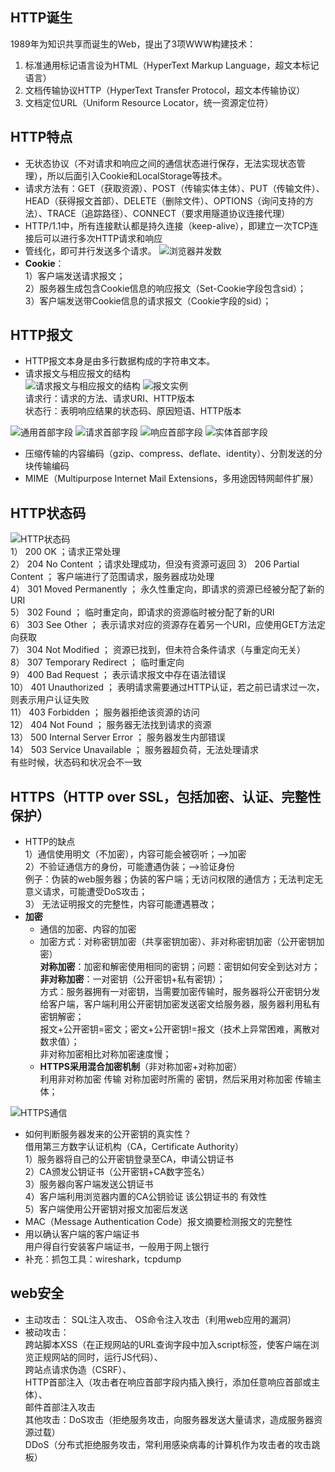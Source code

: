 
## HTTP诞生
1989年为知识共享而诞生的Web，提出了3项WWW构建技术：  
1. 标准通用标记语言设为HTML（HyperText Markup Language，超文本标记语言）   
2. 文档传输协议HTTP（HyperText  Transfer Protocol，超文本传输协议）  
3. 文档定位URL（Uniform Resource Locator，统一资源定位符）  

## HTTP特点
- 无状态协议（不对请求和响应之间的通信状态进行保存，无法实现状态管理），所以后面引入Cookie和LocalStorage等技术。
- 请求方法有：GET（获取资源）、POST（传输实体主体）、PUT（传输文件）、HEAD（获得报文首部）、DELETE（删除文件）、OPTIONS（询问支持的方法）、TRACE（追踪路径）、CONNECT（要求用隧道协议连接代理）
- HTTP/1.1中，所有连接默认都是持久连接（keep-alive），即建立一次TCP连接后可以进行多次HTTP请求和响应
- 管线化，即可并行发送多个请求。
![浏览器并发数](http://upload-images.jianshu.io/upload_images/7008018-35756a46f8126f82.png?imageMogr2/auto-orient/strip%7CimageView2/2/w/1240)
- **Cookie**：  
1）客户端发送请求报文；  
2）服务器生成包含Cookie信息的响应报文（Set-Cookie字段包含sid）；  
3）客户端发送带Cookie信息的请求报文（Cookie字段的sid）；  

## HTTP报文
- HTTP报文本身是由多行数据构成的字符串文本。  
- 请求报文与相应报文的结构  
![请求报文与相应报文的结构](http://upload-images.jianshu.io/upload_images/7008018-cc0fc15cb9f88d1f.png?imageMogr2/auto-orient/strip%7CimageView2/2/w/1240)
![报文实例](http://upload-images.jianshu.io/upload_images/7008018-71bc6e59918706c9.png?imageMogr2/auto-orient/strip%7CimageView2/2/w/1240)  
请求行：请求的方法、请求URI、HTTP版本  
状态行：表明响应结果的状态码、原因短语、HTTP版本  

![通用首部字段](http://upload-images.jianshu.io/upload_images/7008018-3085c0327586dae5.png?imageMogr2/auto-orient/strip%7CimageView2/2/w/1240)
![请求首部字段](http://upload-images.jianshu.io/upload_images/7008018-12bd39784374acee.png?imageMogr2/auto-orient/strip%7CimageView2/2/w/1240)
![响应首部字段](http://upload-images.jianshu.io/upload_images/7008018-00d11fbf9561921b.png?imageMogr2/auto-orient/strip%7CimageView2/2/w/1240)
![实体首部字段](http://upload-images.jianshu.io/upload_images/7008018-217d9aa48a53ffcc.png?imageMogr2/auto-orient/strip%7CimageView2/2/w/1240)


- 压缩传输的内容编码（gzip、compress、deflate、identity）、分割发送的分块传输编码  
- MIME（Multipurpose Internet Mail Extensions，多用途因特网邮件扩展）

## HTTP状态码
![HTTP状态码](http://upload-images.jianshu.io/upload_images/7008018-9ed5048326a862ca.png?imageMogr2/auto-orient/strip%7CimageView2/2/w/1240)  
1） 200 OK ；请求正常处理  
2） 204 No Content ；请求处理成功，但没有资源可返回
3） 206 Partial Content ； 客户端进行了范围请求，服务器成功处理  
4） 301 Moved Permanently ； 永久性重定向，即请求的资源已经被分配了新的URI  
5） 302 Found ； 临时重定向，即请求的资源临时被分配了新的URI  
6） 303 See Other ； 表示请求对应的资源存在着另一个URI，应使用GET方法定向获取  
7） 304 Not Modified ； 资源已找到，但未符合条件请求（与重定向无关）  
8） 307 Temporary Redirect ； 临时重定向  
9） 400 Bad Request ； 表示请求报文中存在语法错误  
10） 401 Unauthorized ； 表明请求需要通过HTTP认证，若之前已请求过一次，则表示用户认证失败  
11） 403 Forbidden ； 服务器拒绝该资源的访问  
12） 404 Not Found ； 服务器无法找到请求的资源  
13） 500 Internal Server Error ； 服务器发生内部错误  
14） 503 Service Unavailable ； 服务器超负荷，无法处理请求  
有些时候，状态码和状况会不一致

## HTTPS（HTTP over SSL，包括加密、认证、完整性保护）
- HTTP的缺点  
1）通信使用明文（不加密），内容可能会被窃听；—>加密  
2）不验证通信方的身份，可能遭遇伪装；—>验证身份  
例子：伪装的web服务器；伪装的客户端；无访问权限的通信方；无法判定无意义请求，可能遭受DoS攻击；  
3） 无法证明报文的完整性，内容可能遭遇篡改；  
- **加密**
  - 通信的加密、内容的加密  
  - 加密方式：对称密钥加密（共享密钥加密）、非对称密钥加密（公开密钥加密）  
**对称加密**：加密和解密使用相同的密钥；问题：密钥如何安全到达对方；  
**非对称加密**：一对密钥（公开密钥+私有密钥）；   
方式：服务器拥有一对密钥，当需要加密传输时，服务器将公开密钥分发给客户端，客户端利用公开密钥加密发送密文给服务器，服务器利用私有密钥解密；  
报文+公开密钥=密文；密文+公开密钥!=报文（技术上异常困难，离散对数求值）；  
非对称加密相比对称加密速度慢；  
  - **HTTPS采用混合加密机制**（非对称加密+对称加密）  
利用非对称加密 传输 对称加密时所需的 密钥，然后采用对称加密 传输主体；  

![HTTPS通信](http://upload-images.jianshu.io/upload_images/7008018-759db18e9e9f1829.jpg?imageMogr2/auto-orient/strip%7CimageView2/2/w/1240)

  - 如何判断服务器发来的公开密钥的真实性？  
借用第三方数字认证机构（CA，Certificate Authority）  
1）服务器将自己的公开密钥登录至CA，申请公钥证书  
2）CA颁发公钥证书（公开密钥+CA数字签名）  
3）服务器向客户端发送公钥证书  
4）客户端利用浏览器内置的CA公钥验证 该公钥证书的 有效性  
5）客户端使用公开密钥对报文加密后发送  
  - MAC（Message Authentication Code）报文摘要检测报文的完整性  
  - 用以确认客户端的客户端证书  
用户得自行安装客户端证书，一般用于网上银行  
- 补充：抓包工具：wireshark，tcpdump  

## web安全
- 主动攻击：
SQL注入攻击、
OS命令注入攻击（利用web应用的漏洞）
- 被动攻击：  
跨站脚本XSS（在正规网站的URL查询字段中加入script标签，使客户端在浏览正规网站的同时，运行JS代码）、  
跨站点请求伪造（CSRF）、  
HTTP首部注入（攻击者在响应首部字段内插入换行，添加任意响应首部或主体）、  
邮件首部注入攻击  
其他攻击：DoS攻击（拒绝服务攻击，向服务器发送大量请求，造成服务器资源过载）  
DDoS（分布式拒绝服务攻击，常利用感染病毒的计算机作为攻击者的攻击跳板）   